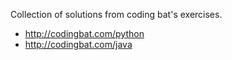 Collection of solutions from coding bat's exercises. 

- http://codingbat.com/python
- http://codingbat.com/java
